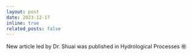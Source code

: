 ```yaml
---
layout: post
date: 2023-12-17
inline: true
related_posts: false
---
```


New article led by Dr. Shuai was published in Hydrological Processes :congratulations:

